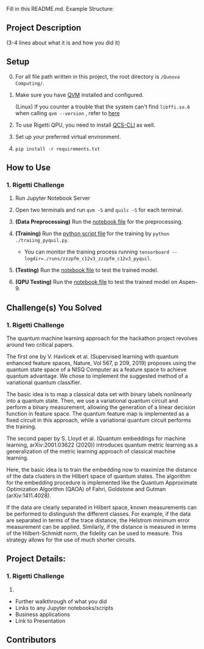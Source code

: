 Fill in this README.md. Example Structure:

## Project Description 
(3-4 lines about what it is and how you did it)

## Setup
0. For all file path written in this project, the root directory is `/Qunova Computing/`.

1. Make sure you have [QVM](https://pyquil-docs.rigetti.com/en/v3.0.0/start.html#downloading-the-qvm-and-compiler) installed and configured.

   (Linux) If you counter a trouble that the system can't find `libffi.so.6` when calling `qvm --version` , refer to [here](https://stackoverflow.com/questions/61875869/ubuntu-20-04-upgrade-python-missing-libffi-so-6)
   
2. To use Rigetti QPU, you need to install [QCS-CLI](https://docs.rigetti.com/qcs/guides/using-the-qcs-cli#installation) as well.
3. Set up your preferred virtual environment.

4. `pip install -r requirements.txt`

## How to Use
### 1. Rigetti Challenge
1. Run Jupyter Notebook Server
2. Open two terminals and run `qvm -S` and `quilc -S` for each terminal.
3. **(Data Preprocessing)** Run the [notebook file](./dim_reduc.ipynb) for the preprocessing.
4. **(Training)** Run the [python script file](./training.ipynb) for the training by `python ./traiing_pyquil.py`.

   - You can monitor the training process running `tensorboard --logdir=./runs/zzzpfm_c12v3_zzzpfm_c12v3_pyquil`.
5. **(Testing)** Run the [notebook file](test.ipynb) to test the trained model.
6. **(QPU Testing)** Run the [notebook file](test_qpu.ipynb) to test the trained model on Aspen-9.

## Challenge(s) You Solved
### 1. Rigetti Challenge

The quantum machine learning approach for the hackathon project revolves around two critical papers. 

The first one by V. Havlicek et al. (Supervised learning with quantum enhanced feature spaces, Nature, Vol 567, p 209, 2019) proposes using the quantum state space of a NISQ Computer as a feature space to achieve quantum advantage. We chose to implement the suggested method of a variational quantum classifier.

The basic idea is to map a classical data set with binary labels nonlinearly into a quantum state. Then, we use a variational quantum circuit and perform a binary measurement, allowing the generation of a linear decision function in feature space. The quantum feature map is implemented as a fixed circuit in this approach, while a variational quantum circuit performs the training.

The second paper by S. Lloyd et al. (Quantum embeddings for machine learning, arXiv:2001.03622 (2020)) introduces quantum metric learning as a generalization of the metric learning approach of classical machine learning.  

Here, the basic idea is to train the embedding now to maximize the distance of the data clusters in the Hilbert space of quantum states. The algorithm for the embedding procedure is implemented like the Quantum Approximate Optimization Algorithm (QAOA) of Fahri, Goldstone and Gutman (arXiv:1411.4028).

If the data are clearly separated in Hilbert space, known measurements can be performed to distinguish the different classes. For example, if the data are separated in terms of the trace distance, the Helstrom minimum error measurement can be applied. Similarly, if the distance is measured in terms of the Hilbert-Schmidt norm, the fidelity can be used to measure. This strategy allows for the use of much shorter circuits.


## Project Details: 
### 1. Rigetti Challenge
1. 

  - Further walkthrough of what you did 
  - Links to any Jupyter notebooks/scripts
  - Business applications
  - Link to Presentation


## Contributors 
